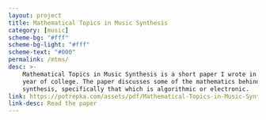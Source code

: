 ```yaml
---
layout: project
title: Mathematical Topics in Music Synthesis
category: [music]
scheme-bg: "#fff"
scheme-bg-light: "#fff"
scheme-text: "#000"
permalink: /mtms/
desc: >-
    Mathematical Topics in Music Synthesis is a short paper I wrote in my senior
    year of college. The paper discusses some of the mathematics behind music
    synthesis, specifically that which is algorithmic or electronic.
link: https://potrepka.com/assets/pdf/Mathematical-Topics-in-Music-Synthesis.pdf
link-desc: Read the paper
---
```

